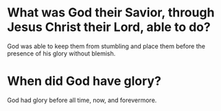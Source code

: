 # What was God their Savior, through Jesus Christ their Lord, able to do?

God was able to keep them from stumbling and place them before the presence of his glory without blemish.

# When did God have glory?

God had glory before all time, now, and forevermore.
